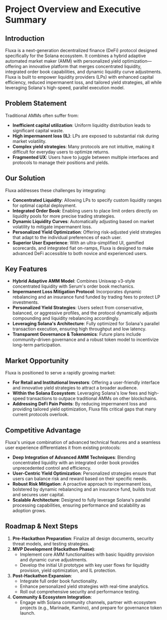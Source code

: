 # Project Overview and Executive Summary

## Introduction

Fluxa is a next-generation decentralized finance (DeFi) protocol designed specifically for the Solana ecosystem. It combines a hybrid adaptive automated market maker (AMM) with personalized yield optimization—offering an innovative platform that merges concentrated liquidity, integrated order book capabilities, and dynamic liquidity curve adjustments. Fluxa is built to empower liquidity providers (LPs) with enhanced capital efficiency, reduced impermanent loss, and tailored yield strategies, all while leveraging Solana's high-speed, parallel execution model.

## Problem Statement

Traditional AMMs often suffer from:

- **Inefficient capital utilization**: Uniform liquidity distribution leads to significant capital waste.
- **High impermanent loss (IL)**: LPs are exposed to substantial risk during market volatility.
- **Complex yield strategies**: Many protocols are not intuitive, making it difficult for everyday users to optimize returns.
- **Fragmented UX**: Users have to juggle between multiple interfaces and protocols to manage their positions and yields.

## Our Solution

Fluxa addresses these challenges by integrating:

- **Concentrated Liquidity**: Allowing LPs to specify custom liquidity ranges for optimal capital deployment.
- **Integrated Order Book**: Enabling users to place limit orders directly on liquidity pools for more precise trading strategies.
- **Dynamic Liquidity Curves**: Automatically adjusting based on market volatility to mitigate impermanent loss.
- **Personalized Yield Optimization**: Offering risk-adjusted yield strategies that adapt to the individual preferences of each user.
- **Superior User Experience**: With an ultra-simplified UI, gamified scorecards, and integrated fiat on-ramps, Fluxa is designed to make advanced DeFi accessible to both novice and experienced users.

## Key Features

- **Hybrid Adaptive AMM Model**: Combines Uniswap v3-style concentrated liquidity with Serum's order book mechanics.
- **Impermanent Loss Mitigation Protocol**: Incorporates dynamic rebalancing and an insurance fund funded by trading fees to protect LP investments.
- **Personalized Yield Strategies**: Users select from conservative, balanced, or aggressive profiles, and the protocol dynamically adjusts compounding and liquidity rebalancing accordingly.
- **Leveraging Solana's Architecture**: Fully optimized for Solana's parallel transaction execution, ensuring high throughput and low latency.
- **Transparent Governance & Tokenomics**: Future plans include community-driven governance and a robust token model to incentivize long-term participation.

## Market Opportunity

Fluxa is positioned to serve a rapidly growing market:

- **For Retail and Institutional Investors**: Offering a user-friendly interface and innovative yield strategies to attract a broader audience.
- **Within the Solana Ecosystem**: Leveraging Solana's low fees and high-speed transactions to outpace traditional AMMs on other blockchains.
- **Addressing DeFi Pain Points**: By reducing impermanent loss and providing tailored yield optimization, Fluxa fills critical gaps that many current protocols overlook.

## Competitive Advantage

Fluxa's unique combination of advanced technical features and a seamless user experience differentiates it from existing protocols:

- **Deep Integration of Advanced AMM Techniques**: Blending concentrated liquidity with an integrated order book provides unprecedented control and efficiency.
- **User-Centric Yield Optimization**: Personalized strategies ensure that users can balance risk and reward based on their specific needs.
- **Robust Risk Mitigation**: A proactive approach to impermanent loss, bolstered by dynamic rebalancing and an insurance fund, builds trust and secures user capital.
- **Scalable Architecture**: Designed to fully leverage Solana's parallel processing capabilities, ensuring performance and scalability as adoption grows.

## Roadmap & Next Steps

1. **Pre-Hackathon Preparation**: Finalize all design documents, security threat models, and testing strategies.
2. **MVP Development (Hackathon Phase)**:
   - Implement core AMM functionalities with basic liquidity provision and dynamic curve adjustments.
   - Develop the initial UI prototype with key user flows for liquidity provision, yield optimization, and IL protection.
3. **Post-Hackathon Expansion**:
   - Integrate full order book functionality.
   - Enhance personalized yield strategies with real-time analytics.
   - Roll out comprehensive security and performance testing.
4. **Community & Ecosystem Integration**:
   - Engage with Solana community channels, partner with ecosystem projects (e.g., Marinade, Kamino), and prepare for governance token launch.
